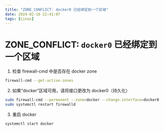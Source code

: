```yaml
---
title: "ZONE_CONFLICT: docker0 已经绑定到一个区域"
date: 2024-02-16 22:41:07
tags: [Linux]
---
```


# ZONE_CONFLICT: `docker0` 已经绑定到一个区域

1. 检查 firewall-cmd 中是否存在 docker zone

```sh
firewall-cmd --get-active-zones
```

2. 如果“docker”区域可用，请将接口更改为 docker0（持久化）

```sh
sudo firewall-cmd --permanent --zone=docker --change-interface=docker0
sudo systemctl restart firewalld
```

3. 重启 docker

```sh
systemctl start docker
```
